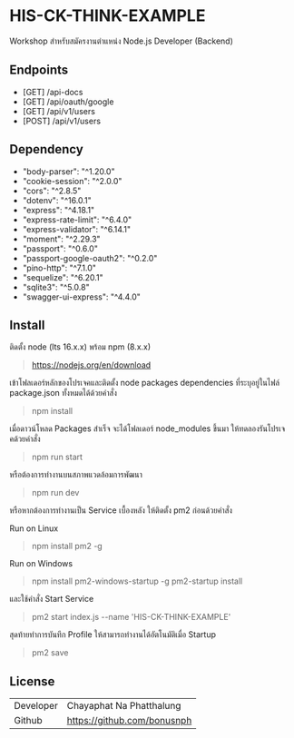 # HIS-CK-THINK-EXAMPLE

Workshop สำหรับสมัครงานตำแหน่ง Node.js Developer (Backend)

## Endpoints
- [GET] /api-docs
- [GET] /api/oauth/google
- [GET] /api/v1/users
- [POST] /api/v1/users

## Dependency
- "body-parser": "^1.20.0"
- "cookie-session": "^2.0.0"
- "cors": "^2.8.5"
- "dotenv": "^16.0.1"
- "express": "^4.18.1"
- "express-rate-limit": "^6.4.0"
- "express-validator": "^6.14.1"
- "moment": "^2.29.3"
- "passport": "^0.6.0"
- "passport-google-oauth2": "^0.2.0"
- "pino-http": "^7.1.0"
- "sequelize": "^6.20.1"
- "sqlite3": "^5.0.8"
- "swagger-ui-express": "^4.4.0"

## Install
ติดตั้ง node (lts 16.x.x) พร้อม npm (8.x.x)

>  https://nodejs.org/en/download

เข้าโฟลเดอร์หลักของโปรเจคและติดตั้ง node packages dependencies ที่ระบุอยู่ในไฟล์ package.json ทั้งหมดได้ด้วยคำสั่ง

>  npm install

เมื่อดาวน์โหลด Packages สำเร็จ จะได้โฟลเดอร์ node_modules ขึ้นมา
ให้ทดลองรันโปรเจคด้วยคำสั่ง

> npm run start

หรือต้องการทำงานบนสภาพแวดล้อมการพัฒนา

> npm run dev

หรือหากต้องการทำงานเป็น Service เบื้องหลัง ให้ติดตั้ง pm2 ก่อนด้วยคำสั่ง

Run on Linux
> npm install pm2 -g

Run on Windows
> npm install pm2-windows-startup -g
> pm2-startup install

และใช้คำสั่ง Start Service

> pm2 start index.js --name 'HIS-CK-THINK-EXAMPLE' 

สุดท้ายทำการบันทึก Profile ให้สามารถทำงานได้อัตโนมัติเมื่อ Startup

> pm2 save

## License
|||
|------------|--|
|Developer| Chayaphat  Na Phatthalung  |
|Github| https://github.com/bonusnph |
